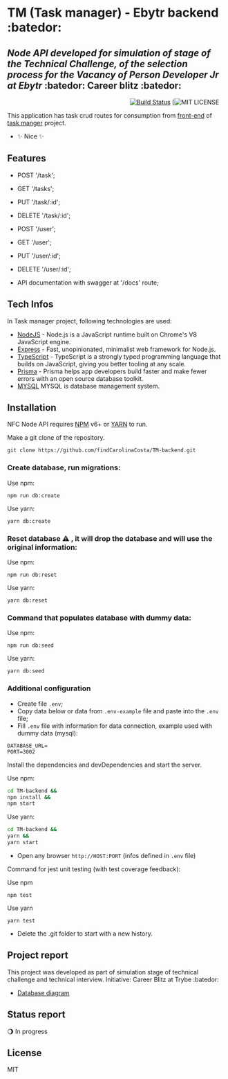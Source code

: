 # TM (Task manager) - Ebytr  backend :batedor:
## _Node API developed for simulation of stage of the Technical Challenge, of the selection process for the Vacancy of Person Developer Jr at Ebytr_ :batedor: Career blitz :batedor:

&nbsp;&nbsp;&nbsp;&nbsp;&nbsp;&nbsp;&nbsp;&nbsp;&nbsp;&nbsp;&nbsp;&nbsp;&nbsp;&nbsp;&nbsp;&nbsp;&nbsp;&nbsp;&nbsp;&nbsp;&nbsp;&nbsp;&nbsp;&nbsp;&nbsp;&nbsp;&nbsp;&nbsp;&nbsp;&nbsp;&nbsp;&nbsp;&nbsp;&nbsp;&nbsp;&nbsp;&nbsp;&nbsp;&nbsp;&nbsp;&nbsp;&nbsp;&nbsp;&nbsp;&nbsp;&nbsp;&nbsp;&nbsp;&nbsp;&nbsp;&nbsp;&nbsp;&nbsp;&nbsp;&nbsp;&nbsp;&nbsp;&nbsp;&nbsp;&nbsp;&nbsp;&nbsp;&nbsp;&nbsp;&nbsp;&nbsp;&nbsp;&nbsp;&nbsp;&nbsp;&nbsp;
[![Build Status](https://travis-ci.org/joemccann/dillinger.svg?branch=master)](https://github.com/findCarolinaCosta/TM-backend)
[![MIT LICENSE](https://github.com/findCarolinaCosta/TM-backend/blob/main/LICENSE)

This application has task crud routes for consumption from [front-end](https://github.com/findCarolinaCosta/TM-frontend) of [task manger](https://github.com/findCarolinaCosta/TM-fullstack) project.

- ✨ Nice ✨

## Features

- POST '/task';
- GET '/tasks';
- PUT '/task/:id';
- DELETE '/task/:id';
  
- POST '/user';
- GET '/user';
- PUT '/user/:id';
- DELETE '/user/:id';
  
- API documentation with swagger at '/docs' route;

## Tech Infos

In Task manager project, following technologies are used:

- [NodeJS](https://nodejs.org/en/) - Node.js is a JavaScript runtime built on Chrome's V8 JavaScript engine.
- [Express](https://expressjs.com/) - Fast, unopinionated, minimalist web framework for Node.js.
- [TypeScript](https://www.typescriptlang.org/) - TypeScript is a strongly typed programming language that builds on JavaScript, giving you better tooling at any scale.
- [Prisma](https://www.prisma.io/) - Prisma helps app developers build faster and make fewer errors with an open source database toolkit.
- [MYSQL](https://www.mysql.com/) MYSQL is database management system.

## Installation

NFC Node API requires [NPM](https://www.npmjs.com/) v6+ or [YARN](https://yarnpkg.com/) to run.

Make a git clone of the repository.
```
git clone https://github.com/findCarolinaCosta/TM-backend.git
```

### Create database, run migrations:

Use npm:
```
npm run db:create
```

Use yarn:
```
yarn db:create
```

### Reset database ⚠ , it will drop the database and will use the original information:

Use npm:
```
npm run db:reset
```

Use yarn:
```
yarn db:reset
```

### Command that populates database with dummy data:

Use npm:
```
npm run db:seed
```

Use yarn:
```
yarn db:seed
```

### Additional configuration
- Create file `.env`;
- Copy data below or data from `.env-example` file and paste into the `.env` file;
- Fill `.env` file with information for data connection, example used with dummy data (mysql):

```
DATABASE_URL=
PORT=3002
```

Install the dependencies and devDependencies and start the server.

Use npm:
```sh
cd TM-backend &&
npm install &&
npm start
```

Use yarn:
```sh
cd TM-backend &&
yarn &&
yarn start
```

- Open any browser `http://HOST:PORT` (infos defined in `.env` file)

Command for jest unit testing (with test coverage feedback):

Use npm
```
npm test
```

Use yarn
```
yarn test
```


- Delete the .git folder to start with a new history.

## Project report
This project was developed as part of simulation stage of technical challenge and technical interview.
Initiative: Career Blitz at Trybe :batedor:
- [Database diagram]()

## Status report
:waning_gibbous_moon: In progress

## License

MIT
